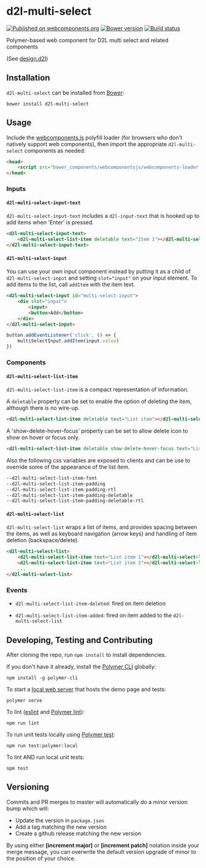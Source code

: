 # d2l-multi-select
[![Published on webcomponents.org](https://img.shields.io/badge/webcomponents.org-published-blue.svg)](https://www.webcomponents.org/element/BrightspaceUI/multi-select)
[![Bower version][bower-image]][bower-url]
[![Build status][ci-image]][ci-url]

Polymer-based web component for D2L multi select and related components

(See [design.d2l][design.d2l-url])

## Installation

`d2l-multi-select` can be installed from [Bower][bower-url]:
```shell
bower install d2l-multi-select
```

## Usage

Include the [webcomponents.js](http://webcomponents.org/polyfills/) polyfill loader (for browsers who don't natively support web components), then import the appropriate `d2l-multi-select` components as needed:

```html
<head>
	<script src="bower_components/webcomponentsjs/webcomponents-loader.js"></script>
</head>
```

### Inputs

#### `d2l-multi-select-input-text`

`d2l-multi-select-input-text` includes a `d2l-input-text` that is hooked up to add items when 'Enter' is pressed.

<!---
```
<custom-element-demo>
  <template>
    <script src="../webcomponentsjs/webcomponents-loader.js"></script>
    <link rel="import" href="../d2l-typography/d2l-typography.html">
    <link rel="import" href="d2l-multi-select-input-text.html">
    <link rel="import" href="d2l-multi-select-list-item.html">
    <custom-style include="d2l-typography">
      <style is="custom-style" include="d2l-typography"></style>
    </custom-style>
    <style>
      html {
        font-size: 20px;
        font-family: 'Lato', 'Lucida Sans Unicode', 'Lucida Grande', sans-serif;
      }
    </style>
    <next-code-block></next-code-block>
  </template>
</custom-element-demo>
```
-->
```html
<d2l-multi-select-input-text>
	<d2l-multi-select-list-item deletable text="Item 1"></d2l-multi-select-list-item>
</d2l-multi-select-input-text>
```

#### `d2l-multi-select-input`

You can use your own input component instead by putting it as a child of `d2l-multi-select-input` and setting `slot="input"` on your input element. To add items to the list, call `addItem` with the item text.

```html
<d2l-multi-select-input id="multi-select-input">
	<div slot="input">
		<input>
		<button>Add</button>
	</div>
</d2l-multi-select-input>
```

```js
button.addEventListener('click', () => {
	multiSelectInput.addItem(input.value)
})
```

### Components

#### `d2l-multi-select-list-item`

`d2l-multi-select-list-item` is a compact representation of information.

A `deletable` property can be set to enable the option of deleting the item, although there is no wire-up.
```html
<d2l-multi-select-list-item deletable text="List item"></d2l-multi-select-list-item>
```
A 'show-delete-hover-focus' property can be set to allow delete icon to show on hover or focus only.
```html
<d2l-multi-select-list-item deletable show-delete-hover-focus text="List item"></d2l-multi-select-list-item>
```
Also the following css variables are exposed to clients and can be use to override some of the appearance of the list item.
```html
--d2l-multi-select-list-item-font
--d2l-multi-select-list-item-padding
--d2l-multi-select-list-item-padding-rtl
--d2l-multi-select-list-item-padding-deletable
--d2l-multi-select-list-item-padding-deletable-rtl
```

#### `d2l-multi-select-list`

`d2l-multi-select-list` wraps a list of items, and provides spacing between the items, as well as keyboard navigation (arrow keys) and handling of item deletion (backspace/delete).
```html
<d2l-multi-select-list>
	<d2l-multi-select-list-item text="List item 1"></d2l-multi-select-list-item>
	<d2l-multi-select-list-item text="List item 2"></d2l-multi-select-list-item>
	...
</d2l-multi-select-list>
```

### Events

- `d2l-multi-select-list-item-deleted`: fired on item deletion

- `d2l-multi-select-list-item-added`: fired on item added to the `d2l-multi-select-list`

## Developing, Testing and Contributing

After cloning the repo, run `npm install` to install dependencies.

If you don't have it already, install the [Polymer CLI](https://www.polymer-project.org/3.0/docs/tools/polymer-cli) globally:

```shell
npm install -g polymer-cli
```

To start a [local web server](https://www.polymer-project.org/3.0/docs/tools/polymer-cli-commands#serve) that hosts the demo page and tests:

```shell
polymer serve
```

To lint ([eslint](http://eslint.org/) and [Polymer lint](https://www.polymer-project.org/3.0/docs/tools/polymer-cli-commands#lint)):

```shell
npm run lint
```

To run unit tests locally using [Polymer test](https://www.polymer-project.org/3.0/docs/tools/polymer-cli-commands#tests):

```shell
npm run test:polymer:local
```

To lint AND run local unit tests:

```shell
npm test
```

[bower-url]: http://bower.io/search/?q=d2l-multi-select
[bower-image]: https://badge.fury.io/bo/d2l-multi-select.svg
[ci-url]: https://travis-ci.org/BrightspaceUI/multi-select
[ci-image]: https://travis-ci.org/BrightspaceUI/multi-select.svg?branch=master
[design.d2l-url]: http://design.d2l/components/tags/

## Versioning

Commits and PR merges to master will automatically do a minor version bump which will:
* Update the version in `package.json`
* Add a tag matching the new version
* Create a github release matching the new version

By using either **[increment major]** or **[increment patch]** notation inside your merge message, you can overwrite the default version upgrade of minor to the position of your choice.
